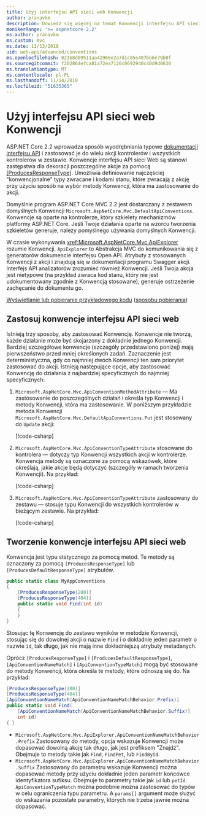 ```yaml
---
title: Użyj interfejsu API sieci web Konwencji
author: pranavkm
description: Dowiedz się więcej na temat Konwencji interfejsu API sieci web w programie ASP.NET Core.
monikerRange: '>= aspnetcore-2.2'
ms.author: pranavkm
ms.custom: mvc
ms.date: 11/13/2018
uid: web-api/advanced/conventions
ms.openlocfilehash: 023b8d09511aa42966e2a7d1c85e407bb6e79b0f
ms.sourcegitcommit: f202864efca81a72ea7120c0692940c40d9d0630
ms.translationtype: MT
ms.contentlocale: pl-PL
ms.lasthandoff: 11/14/2018
ms.locfileid: "51635365"
---
```

# <a name="use-web-api-conventions"></a>Użyj interfejsu API sieci web Konwencji

ASP.NET Core 2.2 wprowadza sposób wyodrębniania typowe [dokumentacji interfejsu API](xref:tutorials/web-api-help-pages-using-swagger) i zastosować je do wielu akcji kontrolerów i wszystkich kontrolerów w zestawie. Konwencje interfejsu API sieci Web są stanowi zastępstwa dla dekoracji poszczególne akcje za pomocą [[ProducesResponseType]](xref:Microsoft.AspNetCore.Mvc.ProducesResponseTypeAttribute). Umożliwia definiowanie najczęściej "konwencjonalne" typy zwracane i kodami stanu, które zwracają z akcję przy użyciu sposób na wybór metody Konwencji, która ma zastosowanie do akcji.

Domyślnie program ASP.NET Core MVC 2.2 jest dostarczany z zestawem domyślnych Konwencji `Microsoft.AspNetCore.Mvc.DefaultApiConventions`. Konwencje są oparte na kontrolerze, który szkielety mechanizmów platformy ASP.NET Core. Jeśli Twoje działania oparte na wzorcu tworzenia szkieletów generuje, należy pomyślnego używania domyślnych Konwencji.

W czasie wykonywania <xref:Microsoft.AspNetCore.Mvc.ApiExplorer> rozumie Konwencji. `ApiExplorer` to Abstrakcja MVC do komunikowania się z generatorów dokumencie interfejsu Open API. Atrybuty z stosowanych Konwencji z akcji i znajdują się w dokumentacji programu Swagger akcji. Interfejs API analizatorów zrozumieć również Konwencji. Jeśli Twoja akcja jest nietypowe (na przykład zwraca kod stanu, który nie jest udokumentowany zgodnie z Konwencją stosowane), generuje ostrzeżenie zachęcanie do dokumentu go.

[Wyświetlanie lub pobieranie przykładowego kodu](https://github.com/aspnet/Docs/tree/master/aspnetcore/web-api/advanced/conventions/sample) ([sposobu pobierania](xref:index#how-to-download-a-sample))

## <a name="apply-web-api-conventions"></a>Zastosuj konwencje interfejsu API sieci web

Istnieją trzy sposoby, aby zastosować Konwencję. Konwencje nie tworzą, każde działanie może być skojarzony z dokładnie jednego Konwencji. Bardziej szczegółowe konwencje (szczegóły przedstawiono poniżej) mają pierwszeństwo przed mniej określonych zadań. Zaznaczenie jest deterministyczna, gdy co najmniej dwóch Konwencji ten sam priorytet zastosować do akcji. Istnieją następujące opcje, aby zastosować Konwencję do działania z najbardziej specyficznych do najmniej specyficznych:

1. `Microsoft.AspNetCore.Mvc.ApiConventionMethodAttribute` &mdash; Ma zastosowanie do poszczególnych działań i określa typ Konwencji i metody Konwencji, która ma zastosowanie. W poniższym przykładzie metoda Konwencji `Microsoft.AspNetCore.Mvc.DefaultApiConventions.Put` jest stosowany do `Update` akcji:

    [!code-csharp[](conventions/sample/Controllers/ContactsConventionController.cs?name=apiconventionmethod&highlight=2-3)]

1. `Microsoft.AspNetCore.Mvc.ApiConventionTypeAttribute` stosowane do kontrolera &mdash; dotyczy typ Konwencji wszystkich akcji w kontrolerze. Konwencja metody są oznaczone za pomocą wskazówek, które określają, jakie akcje będą dotyczyć (szczegóły w ramach tworzenia Konwencji). Na przykład:

    [!code-csharp[](conventions/sample/Controllers/ContactsConventionController.cs?name=apiconventiontypeattribute)]

1. `Microsoft.AspNetCore.Mvc.ApiConventionTypeAttribute` zastosowany do zestawu &mdash; stosuje typu Konwencji do wszystkich kontrolerów w bieżącym zestawie. Na przykład:

    [!code-csharp[](conventions/sample/Startup.cs?name=apiconventiontypeattribute)]

## <a name="create-web-api-conventions"></a>Tworzenie konwencje interfejsu API sieci web

Konwencja jest typu statycznego za pomocą metod. Te metody są oznaczony za pomocą `[ProducesResponseType]` lub `[ProducesDefaultResponseType]` atrybutów.

```csharp
public static class MyAppConventions
{
    [ProducesResponseType(200)]
    [ProducesResponseType(404)]
    public static void Find(int id)
    {
    }
}
```

Stosując tę Konwencję do zestawu wyników w metodzie Konwencji, stosując się do dowolnej akcji o nazwie `Find` i o dokładnie jeden parametr o nazwie `id`, tak długo, jak nie mają inne dokładniejszą atrybuty metadanych.

Oprócz `[ProducesResponseType]` i `[ProducesDefaultResponseType]`, `[ApiConventionNameMatch]` i `[ApiConventionTypeMatch]` mogą być stosowane do metody Konwencji, która określa te metody, które odnoszą się do. Na przykład:

```csharp
[ProducesResponseType(200)]
[ProducesResponseType(404)]
[ApiConventionNameMatch(ApiConventionNameMatchBehavior.Prefix)]
public static void Find(
    [ApiConventionNameMatch(ApiConventionNameMatchBehavior.Suffix)]
    int id)
{ }
```

* `Microsoft.AspNetCore.Mvc.ApiExplorer.ApiConventionNameMatchBehavior.Prefix` Zastosowany do metody, opcja wskazuje Konwencji może dopasować dowolną akcję tak długo, jak jest prefiksem "Znajdź". Obejmuje to metody takie jak `Find`, `FindPet`, lub `FindById`.
* `Microsoft.AspNetCore.Mvc.ApiExplorer.ApiConventionNameMatchBehavior.Suffix` Zastosowany do parametru wskazuje Konwencji można dopasować metody przy użyciu dokładnie jeden parametr końcówce identyfikatora sufiksu. Obejmuje to parametry takie jak `id` lub `petId`. `ApiConventionTypeMatch` można podobnie można zastosować do typów w celu ograniczenia typu parametru. A `params[]` argument może służyć do wskazania pozostałe parametry, których nie trzeba jawnie można dopasować.
